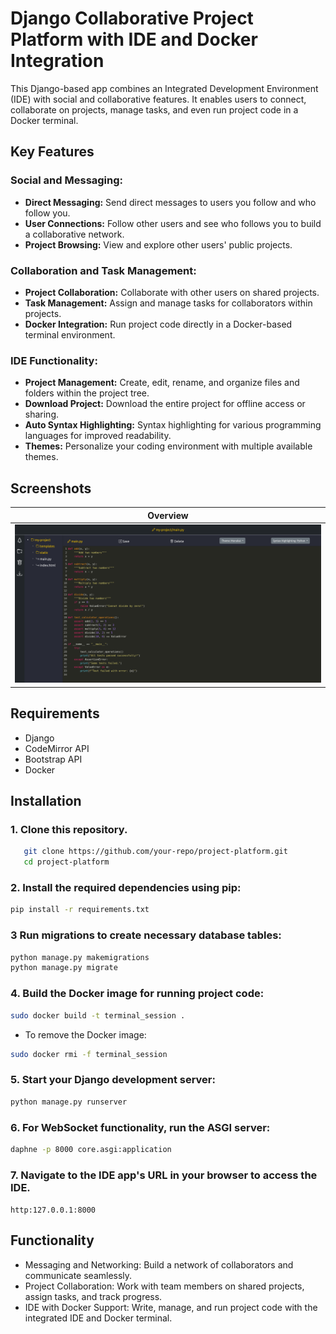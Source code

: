 # Django Collaborative Project Platform with IDE and Docker Integration

 This Django-based app combines an Integrated Development Environment (IDE) with social and collaborative features. It enables users to connect, collaborate on projects, manage tasks, and even run project code in a Docker terminal. 

## Key Features

### Social and Messaging:
- **Direct Messaging:** Send direct messages to users you follow and who follow you.
- **User Connections:** Follow other users and see who follows you to build a collaborative network.
- **Project Browsing:** View and explore other users' public projects.

### Collaboration and Task Management:
- **Project Collaboration:** Collaborate with other users on shared projects.
- **Task Management:** Assign and manage tasks for collaborators within projects.
- **Docker Integration:** Run project code directly in a Docker-based terminal environment.

### IDE Functionality:
- **Project Management:** Create, edit, rename, and organize files and folders within the project tree.
- **Download Project:** Download the entire project for offline access or sharing.
- **Auto Syntax Highlighting:** Syntax highlighting for various programming languages for improved readability.
- **Themes:** Personalize your coding environment with multiple available themes.

## Screenshots

| Overview                                              | 
|-------------------------------------------------------|
| <img src="./screenshots/overview.png" width="100%">   |

## Requirements

- Django
- CodeMirror API
- Bootstrap API
- Docker

## Installation


### 1. Clone this repository.
```bash
   git clone https://github.com/your-repo/project-platform.git
   cd project-platform
```

### 2. Install the required dependencies using pip:
```bash
pip install -r requirements.txt
```
### 3 Run migrations to create necessary database tables:
```bash
python manage.py makemigrations
python manage.py migrate
```

### 4. Build the Docker image for running project code:
```bash
sudo docker build -t terminal_session .
```
- To remove the Docker image: 
```bash
sudo docker rmi -f terminal_session
```

### 5. Start your Django development server:
```bash
python manage.py runserver
```

### 6. For WebSocket functionality, run the ASGI server:
```bash
daphne -p 8000 core.asgi:application
```

### 7. Navigate to the IDE app's URL in your browser to access the IDE.
   `http:127.0.0.1:8000`

## Functionality
- Messaging and Networking: Build a network of collaborators and communicate seamlessly.
- Project Collaboration: Work with team members on shared projects, assign tasks, and track progress.
- IDE with Docker Support: Write, manage, and run project code with the integrated IDE and Docker terminal.